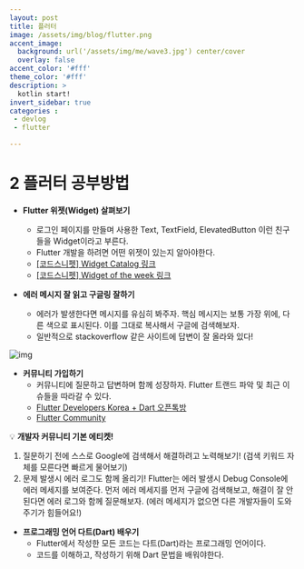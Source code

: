 ```yaml
---
layout: post
title: 플러터
image: /assets/img/blog/flutter.png
accent_image: 
  background: url('/assets/img/me/wave3.jpg') center/cover
  overlay: false
accent_color: '#fff'
theme_color: '#fff'
description: >
  kotlin start!
invert_sidebar: true
categories :
 - devlog	
 - flutter

---
```


# 2 플러터 공부방법

* **Flutter 위젯(Widget) 살펴보기**
  * 로그인 페이지를 만들며 사용한 Text, TextField, ElevatedButton 이런 친구들을 Widget이라고 부른다.
  * Flutter 개발을 하려면 어떤 위젯이 있는지 알아야한다.
  * [[코드스니펫] Widget Catalog 링크](https://docs.flutter.dev/development/ui/widgets) 
  * [[코드스니펫] Widget of the week 링크](https://www.youtube.com/playlist?list=PLjxrf2q8roU23XGwz3Km7sQZFTdB996iG)



* **에러 메시지 잘 읽고 구글링 잘하기**
  * 에러가 발생한다면 메시지를 유심히 봐주자. 핵심 메시지는 보통 가장 위에, 다른 색으로 표시된다. 이를 그대로 복사해서 구글에 검색해보자.
  * 일반적으로 stackoverflow 같은 사이트에 답변이 잘 올라와 있다!

![img](https://teamsparta.notion.site/image/https%3A%2F%2Fs3-us-west-2.amazonaws.com%2Fsecure.notion-static.com%2Faa9789e5-5f07-424d-b4a1-8b0e3b5dec55%2FScreen_Shot_2022-08-29_at_5.31.19_AM.png?id=7d607345-4cef-42b4-9fa0-978d922ae896&table=block&spaceId=83c75a39-3aba-4ba4-a792-7aefe4b07895&width=2000&userId=&cache=v2)



* **커뮤니티 가입하기**
  * 커뮤니티에 질문하고 답변하며 함께 성장하자. Flutter 트랜드 파악 및 최근 이슈들을 따라갈 수 있다.
  * [Flutter Developers Korea + Dart 오픈톡방](https://open.kakao.com/o/gYyufB6)
  * [Flutter Community](https://flutter.dev/community)



 💡 **개발자 커뮤니티 기본 에티켓!**

1. 질문하기 전에 스스로 Google에 검색해서 해결하려고 노력해보기! (검색 키워드 자체를 모른다면 빠르게 물어보기)
2. 문제 발생시 에러 로그도 함께 올리기! Flutter는 에러 발생시 Debug Console에 에러 메세지를 보여준다. 먼저 에러 메세지를 먼저 구글에 검색해보고, 해결이 잘 안된다면 에러 로그와 함께 질문해보자. (에러 메세지가 없으면 다른 개발자들이 도와주기가 힘들어요!) 



* **프로그래밍 언어 다트(Dart) 배우기**
  * Flutter에서 작성한 모든 코드는 다트(Dart)라는 프로그래밍 언어이다. 
  * 코드를 이해하고, 작성하기 위해 Dart 문법을 배워야한다.